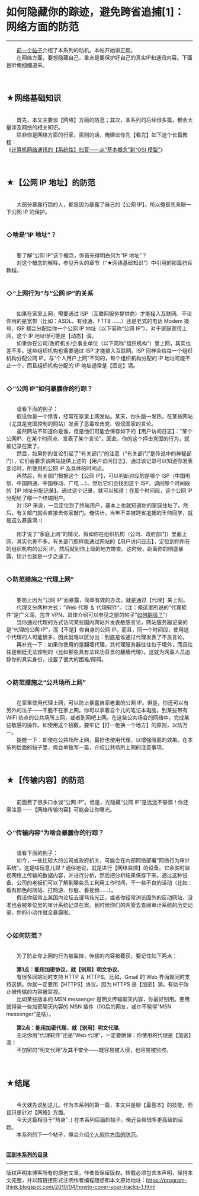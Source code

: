 # 如何隐藏你的踪迹，避免跨省追捕[1]：网络方面的防范 

-----

<div class="post-body entry-content">
　　<a href="../../2010/04/howto-cover-your-tracks-0.md">前一个帖子</a>介绍了本系列的动机。本帖开始讲正题。<br/>
　　在网络方面，要想隐藏自己，重点是要保护好自己的真实IP和通讯内容。下面且听俺细细道来。<br/>
<a name="more"></a><br/>
<br/>
<h2>★网络基础知识</h2>
<br/>
　　首先，本文主要谈【网络】方面的防范；其次，本系列的后续很多篇，都会大量涉及网络的相关知识。<br/>
　　除非你是网络方面的行家，否则的话，俺建议你先【看完】如下这个长篇教程：<br/>
《<a href="../../2021/03/Computer-Networks-Overview.md">计算机网络通讯的【系统性】扫盲——从“基本概念”到“OSI 模型”</a>》<br/>
<br/>
<br/>
<h2>★【公网 IP 地址】的防范</h2>
<br/>
　　大部分暴露行踪的人，都是因为暴露了自己的【公网 IP】。所以俺首先来聊一下公网 IP 的保护。<br/>
<br/>
<h3>◇啥是“IP 地址”？</h3>
<br/>
　　要了解“公网 IP”这个概念，你首先得明白何为“IP 地址”？<br/>
　　对这个概念的解释，参见开头的章节（<q>★网络基础知识</q>）中引用的那篇扫盲教程。<br/>
<br/>
<h3>◇“上网行为”与“公网 IP”的关系</h3>
<br/>
　　如果在家里上网，需要通过 ISP（互联网服务提供商）才能接入互联网。不论你用的是宽带（比如：ASDL、有线通、FTTB ......）还是老式的电话 Modem 拨号，ISP 都会分配给你一个公网 IP 地址（以下简称“公网 IP”）。对于家庭宽带上网，这个 IP 地址很可能是【动态】滴。<br/>
　　如果你在公司/政府机关/企事业单位（以下简称“组织机构”）里上网，其实也差不多。这些组织机构也需要通过 ISP 才能接入互联网。ISP 同样会给每一个组织机构分配公网 IP。与“个人用户上网”不同的，每个组织机构分配的 IP 地址可能不止一个，而且组织机构分配的 IP 地址通常是【固定】滴。<br/>
<br/>
<h3>◇“公网 IP”如何暴露你的行踪？</h3>
<br/>
　　请看下面的例子：<br/>
　　假设你是一个愤青，经常在家里上网发帖。某天，你头脑一发热，在某些网站（尤其是党国控制的网站）发表了恶毒攻击党、毁谤国家的言论。<br/>
　　虽然网站不知道你是谁，但是他们可能会保存如下的【用户访问日志】：<q>某个公网IP、在某个时间点、发表了某个言论</q>。因此，你的这个抨击党国的行为，就被记录在案了。<br/>
　　然后，如果你的言论引起了“有关部门”的注意（“有关部门”是传说中的神秘部门），它们会要求该网站提供上述的【用户访问日志】。通过该记录可以知道你发表言论时，所使用的公网 IP 及具体的时间点。<br/>
　　再然后，有关部门根据这个【公网 IP】，可以判断对应的是哪个 ISP（中国电信、中国网通、中国移动、广电 ...）。然后它们会找到这个 ISP，调阅那个时间段的【IP 地址分配记录】。通过这个记录，就可以知道：在那个时间段，这个公网 IP 分配给了哪一个终端用户。<br/>
　　对 ISP 来说，一旦定位到了终端用户，基本上也就知道你的家庭住址了。然后，有关部门就会直接去你家敲门。俺估计，当年不幸被跨省追捕的王帅同学，就是这么暴露滴 :(<br/>
<br/>
　　刚才说了“家庭上网”的情况，假如你在组织机构（公司、政府部门）里面上网，其实也差不多。有关部门照样能通过网站的【用户访问日志】，定位到你所在的组织机构的公网 IP。然后就到你上班的地方排查。这时候，距离你的彻底暴露，估计也就是一步之遥了。<br/>
<br/>
<h3>◇防范措施之“代理上网”</h3>
<br/>
　　要防止因为“公网 IP”而暴露，简单有效的办法，就是通过【代理】来上网。<br/>
　　代理又分两种方式：“Web 代理 ＆ 代理软件”。（注：俺这里所说的“代理软件”是广义滴，包含 VPN，具体介绍可以参见之前的帖子“<a href="../../2009/05/how-to-break-through-gfw.md">如何翻墙？</a>”）<br/>
　　当你通过代理的方式访问某些国内网站并发表敏感言论，网站服务器记录的是“代理的公网 IP”，而【不是】你自身的公网 IP。而且，同一个时间段，使用这个代理的人可能很多，因此就难以区分出：到底是谁通过代理发表了不良言论。<br/>
　　再补充一下：如果你使用的是翻墙代理，其代理服务器往往位于境外，而且往往是朝廷无法控制的（比如那些具有法轮功背景的翻墙代理）。这就为网监人员追踪你的真实身份，设置了很大的困难/障碍。<br/>
<br/>
<h3>◇防范措施之“公共场所上网”</h3>
<br/>
　　在家里使用代理上网，可以防止暴露自家老巢的公网 IP。但是，你还可以有另外的法子——干脆不在家上网。你可以拿着自个儿的笔记本电脑，到某些带有 WiFi 热点的公共场所上网，或者到网吧上网。在这些公共场合的网络中，完成某些敏感的操作。如使用这个招数，要牢记【打一枪换一个地方】的原则，以防万一。<br/>
　　提醒一下：即使在公共场所上网，最好也使用代理，以增强隐匿的效果。在本系列后面的帖子里，俺会单独写一篇，介绍公共场所上网的注意事项。<br/>
<br/>
<br/>
<h2>★【传输内容】的防范</h2>
<br/>
　　前面费了很多口水谈“公网 IP”。但是，光隐藏“公网 IP”是远远不够滴！你还需注意——【网络传输内容】可能会让你曝光。<br/>
<br/>
<h3>◇“传输内容”为啥会暴露你的行踪？</h3>
<br/>
　　请看下面的例子：<br/>
　　如今，一些比较大的公司或政府机关，可能会在内部网络部署“网络行为审计系统”。这是啥玩意儿捏？通俗地说，就是进行【网络监控】的设备。它会实时监视网络上传输的数据内容，并进行分析，然后把分析结果保存下来。通过这种设备，公司的老板们可以了解到哪些员工利用工作时间，干一些不良的活动（比如：看有颜色的网站、打网游、炒股、看视频......）。<br/>
　　假设你经常上某国内论坛去谩骂伟光正，或者你经常浏览国外的反动网站，没准也会被单位里的审计系统记录在案。到时候你们的网管去查阅审计系统的历史记录，你的小动作就全暴露啦。<br/>
<br/>
<h3>◇如何防范？</h3>
<br/>
　　为了防止你上网的行为被监控，传输的内容被截获，要记住如下两点：<br/>
<br/>
　　<b>第1点：能用加密协议，就【别用】明文协议</b>。<br/>
　　有很多网站同时支持 HTTP ＆ HTTPS。比如，Gmail 的 Web 界面就同时支持这俩。你就一定要用【HTTPS】协议。因为 HTTPS 是【加密】滴，有助于防止被传输的内容被监视。<br/>
　　比如某些版本的 MSN messenger 是明文传输聊天内容，你最好别用。要用就得装一些加密聊天内容的 MSN 插件（00后的网友，或许不晓得“MSN messenger”是啥）。<br/>
<br/>
　　<b>第2点：能用加密代理，就【别用】明文代理</b>。<br/>
　　无论你用“代理软件”还是“Web 代理”，一定要确保：你使用的代理是【加密】滴！<br/>
　　不加密的“明文代理”及其不安全——既容易被入侵，也容易被监控。<br/>
<br/>
<br/>
<h2>★结尾</h2>
<br/>
　　今天就先说到这儿。作为本系列的第一篇，本文只是聊【最基本】的技能，而且只是针对【网络】方面。<br/>
　　今天这篇相当于“热身” :) 在本系列后面的帖子，俺还会聊很多更高级的话题。<br/>
　　本系列的下一个帖子，俺会介绍<a href="../../2010/04/howto-cover-your-tracks-2.md">个人软件方面的防范</a>。<br/>
<br/>
<br/>
<b><a href="../../2010/04/howto-cover-your-tracks-0.md#index">回到本系列的目录</a></b>
</div>


------------------------------------------------

版权声明本博客所有的原创文章，作者皆保留版权。转载必须包含本声明，保持本文完整，并以超链接形式注明作者编程随想和本文原始地址：https://program-think.blogspot.com/2010/04/howto-cover-your-tracks-1.html
